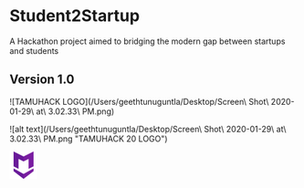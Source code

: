 # Student2Startup
A Hackathon project aimed to bridging the modern gap between startups and students
## Version 1.0
![TAMUHACK LOGO](/Users/geethtunuguntla/Desktop/Screen\ Shot\ 2020-01-29\ at\ 3.02.33\ PM.png) 

![alt text](/Users/geethtunuguntla/Desktop/Screen\ Shot\ 2020-01-29\ at\ 3.02.33\ PM.png "TAMUHACK 20 LOGO")

![alt text][logo]

[logo]: https://github.com/adam-p/markdown-here/raw/master/src/common/images/icon48.png "Logo Title Text 2"
